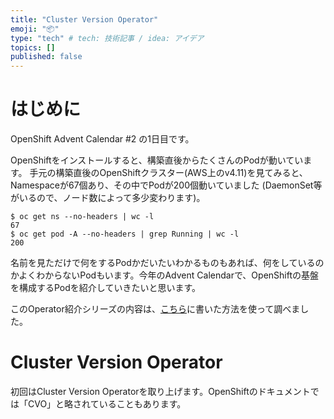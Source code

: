 ```yaml
---
title: "Cluster Version Operator"
emoji: "📦"
type: "tech" # tech: 技術記事 / idea: アイデア
topics: []
published: false
---
```

# はじめに
OpenShift Advent Calendar #2 の1日目です。

OpenShiftをインストールすると、構築直後からたくさんのPodが動いています。
手元の構築直後のOpenShiftクラスター(AWS上のv4.11)を見てみると、Namespaceが67個あり、その中でPodが200個動いていました (DaemonSet等がいるので、ノード数によって多少変わります)。

```console
$ oc get ns --no-headers | wc -l
67
$ oc get pod -A --no-headers | grep Running | wc -l
200
```

名前を見ただけで何をするPodかだいたいわかるものもあれば、何をしているのかよくわからないPodもいます。今年のAdvent Calendarで、OpenShiftの基盤を構成するPodを紹介していきたいと思います。

このOperator紹介シリーズの内容は、[こちら](https://rheb.hatenablog.com/entry/unknownpod)に書いた方法を使って調べました。

# Cluster Version Operator
初回はCluster Version Operatorを取り上げます。OpenShiftのドキュメントでは「CVO」と略されていることもあります。

